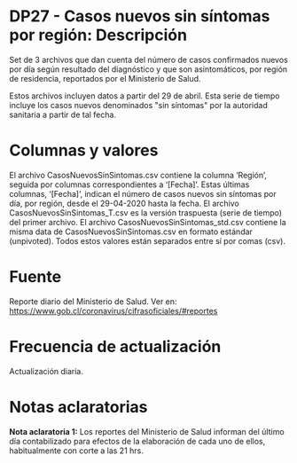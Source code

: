 # DP27 - Casos nuevos sin síntomas por región: Descripción
Set de 3 archivos que dan cuenta del número de casos confirmados nuevos por día según resultado del diagnóstico y que son asintomáticos, por región de residencia, reportados por el Ministerio de Salud.

Estos archivos incluyen datos a partir del 29 de abril. Esta serie de tiempo incluye los casos nuevos denominados "sin síntomas" por la autoridad sanitaria a partir de tal fecha. 

# Columnas y valores
El archivo CasosNuevosSinSintomas.csv contiene la columna ‘Región’, seguida por columnas correspondientes a ‘[Fecha]’. Estas últimas columnas, ‘[Fecha]’, indican el número de casos nuevos sin síntomas por día, por región, desde el 29-04-2020 hasta la fecha. El archivo CasosNuevosSinSintomas_T.csv es la versión traspuesta (serie de tiempo) del primer archivo. El archivo CasosNuevosSinSintomas_std.csv contiene la misma data de CasosNuevosSinSintomas.csv en formato estándar (unpivoted). Todos estos valores están separados entre sí por comas (csv).

# Fuente
Reporte diario del Ministerio de Salud. Ver en:
https://www.gob.cl/coronavirus/cifrasoficiales/#reportes

# Frecuencia de actualización
Actualización diaria.

# Notas aclaratorias

**Nota aclaratoria 1:** Los reportes del Ministerio de Salud informan del último día contabilizado para efectos de la elaboración de cada uno de ellos, habitualmente con corte a las 21 hrs.
